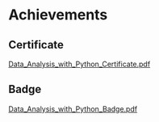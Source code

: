 

# Achievements
## Certificate
[Data_Analysis_with_Python_Certificate.pdf](https://prod-files-secure.s3.us-west-2.amazonaws.com/03e82b26-cccb-4906-bb56-adabcbdc0655/1aa3a050-2338-4a85-85d5-899bad17a31c/Data_Analysis_with_Python_Certificate.pdf?X-Amz-Algorithm=AWS4-HMAC-SHA256&X-Amz-Content-Sha256=UNSIGNED-PAYLOAD&X-Amz-Credential=ASIAZI2LB4665TJ357ST%2F20250202%2Fus-west-2%2Fs3%2Faws4_request&X-Amz-Date=20250202T061854Z&X-Amz-Expires=3600&X-Amz-Security-Token=IQoJb3JpZ2luX2VjENz%2F%2F%2F%2F%2F%2F%2F%2F%2F%2FwEaCXVzLXdlc3QtMiJHMEUCIDAA6EDljd6YiLnsUaf29oczhm5%2BQT6VJJ8OsNXVIlBeAiEA0U7iwDy0zQK5K89nvVaPj2zY7aT%2FxjJUpcsISczvec4qiAQI5f%2F%2F%2F%2F%2F%2F%2F%2F%2F%2FARAAGgw2Mzc0MjMxODM4MDUiDOyVspJ2AJNbRaEMvSrcAzCS4E75w9OtN161Dv3Ht%2BamzPy0sixZqe5UFbhVRpiQEnCeFxXlmI3Omn%2BoBWndLTKg4oRNxzpvS%2BR2vVooDR%2FXlvpUeA8RbhbVBZdA43JsdIJbcgjDGlmT%2Fp%2BWNflyMuPV09mRDHJdT7Har5K26Xw7c4vBoQh7uaKy6q2nKXjZ%2FvCv35ixAwRwzzYRM0dhhEh4LaWdkHY8LfJnesY6vAePO6qO3rDFSz02KZ%2BA63oZkWlplMtZAyormmliCRd825FcvVzAbZ0mMsXIjdAUGBOk%2BjncdsvWawLi0ZxLxSVXGvs1X%2FV6sMUESNxcrBahjsWF2mDBodwq266NeKtd%2F4pfX0Ja6J5bYOu%2FnxOoUifr1lwaobCKmGZ29gfxjeRfJqmjCEqbpDPoVAYBM3n7VUV0x2oPk0tKDya45dmJRNtTzLhF%2FqEyuzWZlv9g8Ya3XlI%2BuG1gNnrGhYI66fQGq4Yc6Xc7aEzGknc%2BQ6d288nF%2BvyqNnkcStri52000e4vKaQ8EfDGhhq%2FAtGKNDcOzgKErz4O1wsbBqXoM3T3eeco4bHevaxo%2B2RTC91DyUD9yl0S3mAd0aQF1SqwyHWqMRM%2Fdcw%2F6zFm3tlufZBXcqqJGvfF4x8lR5qx06SNMOjh%2B7wGOqUBsVYLYP%2FvMAj4f0kY22sGYNyQGfjRVVgtGm5RRDKNRW8qMgLlJULq%2B8O0faRF4Af11Xrr4GCX5Xu5CavicUZ7ddqR5W2ULLBLp%2BGlFUE2xMN5omq49TjPPCbhjiqYoDX3BLIowXqPQ6nW0MRGW4yVIf8iRiqEC%2B2zQcFDy5kyuP%2Fqm3iCYRiEcbvGPMd8YPluZOu7oJfvVEikxsPpQm%2BCXZvcVqrJ&X-Amz-Signature=7a39eaafc590fb8e54c33117419bde778e122faaa5712b54c9cf853753e9c5c3&X-Amz-SignedHeaders=host&x-id=GetObject)
## Badge
[Data_Analysis_with_Python_Badge.pdf](https://prod-files-secure.s3.us-west-2.amazonaws.com/03e82b26-cccb-4906-bb56-adabcbdc0655/4fa9bcf8-b584-40dd-8775-c0bfadf6a6f0/Data_Analysis_with_Python_Badge.pdf?X-Amz-Algorithm=AWS4-HMAC-SHA256&X-Amz-Content-Sha256=UNSIGNED-PAYLOAD&X-Amz-Credential=ASIAZI2LB4665TJ357ST%2F20250202%2Fus-west-2%2Fs3%2Faws4_request&X-Amz-Date=20250202T061854Z&X-Amz-Expires=3600&X-Amz-Security-Token=IQoJb3JpZ2luX2VjENz%2F%2F%2F%2F%2F%2F%2F%2F%2F%2FwEaCXVzLXdlc3QtMiJHMEUCIDAA6EDljd6YiLnsUaf29oczhm5%2BQT6VJJ8OsNXVIlBeAiEA0U7iwDy0zQK5K89nvVaPj2zY7aT%2FxjJUpcsISczvec4qiAQI5f%2F%2F%2F%2F%2F%2F%2F%2F%2F%2FARAAGgw2Mzc0MjMxODM4MDUiDOyVspJ2AJNbRaEMvSrcAzCS4E75w9OtN161Dv3Ht%2BamzPy0sixZqe5UFbhVRpiQEnCeFxXlmI3Omn%2BoBWndLTKg4oRNxzpvS%2BR2vVooDR%2FXlvpUeA8RbhbVBZdA43JsdIJbcgjDGlmT%2Fp%2BWNflyMuPV09mRDHJdT7Har5K26Xw7c4vBoQh7uaKy6q2nKXjZ%2FvCv35ixAwRwzzYRM0dhhEh4LaWdkHY8LfJnesY6vAePO6qO3rDFSz02KZ%2BA63oZkWlplMtZAyormmliCRd825FcvVzAbZ0mMsXIjdAUGBOk%2BjncdsvWawLi0ZxLxSVXGvs1X%2FV6sMUESNxcrBahjsWF2mDBodwq266NeKtd%2F4pfX0Ja6J5bYOu%2FnxOoUifr1lwaobCKmGZ29gfxjeRfJqmjCEqbpDPoVAYBM3n7VUV0x2oPk0tKDya45dmJRNtTzLhF%2FqEyuzWZlv9g8Ya3XlI%2BuG1gNnrGhYI66fQGq4Yc6Xc7aEzGknc%2BQ6d288nF%2BvyqNnkcStri52000e4vKaQ8EfDGhhq%2FAtGKNDcOzgKErz4O1wsbBqXoM3T3eeco4bHevaxo%2B2RTC91DyUD9yl0S3mAd0aQF1SqwyHWqMRM%2Fdcw%2F6zFm3tlufZBXcqqJGvfF4x8lR5qx06SNMOjh%2B7wGOqUBsVYLYP%2FvMAj4f0kY22sGYNyQGfjRVVgtGm5RRDKNRW8qMgLlJULq%2B8O0faRF4Af11Xrr4GCX5Xu5CavicUZ7ddqR5W2ULLBLp%2BGlFUE2xMN5omq49TjPPCbhjiqYoDX3BLIowXqPQ6nW0MRGW4yVIf8iRiqEC%2B2zQcFDy5kyuP%2Fqm3iCYRiEcbvGPMd8YPluZOu7oJfvVEikxsPpQm%2BCXZvcVqrJ&X-Amz-Signature=838ef79cf06c741b4fc470fec75bb0b2aae92f361114199074e5e5e558070565&X-Amz-SignedHeaders=host&x-id=GetObject)
